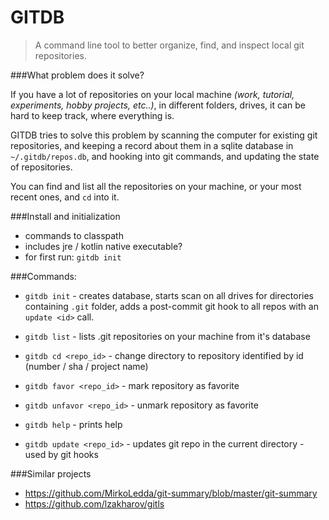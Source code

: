 # GITDB

> A command line tool to better organize, find, and inspect local git repositories.

###What problem does it solve?

If you have a lot of repositories on your local machine _(work, tutorial, experiments, hobby projects, etc..)_, in different folders, drives,
it can be hard to keep track, where everything is.

GITDB tries to solve this problem by scanning the computer for existing git repositories, and keeping a record about them in a sqlite database
in `~/.gitdb/repos.db`, and hooking into git commands, and updating the state of repositories.

You can find and list all the repositories on your machine, or your most recent ones, and `cd` into it.

###Install and initialization

- commands to classpath
- includes jre / kotlin native executable?
- for first run: `gitdb init`

###Commands:

- `gitdb init` - creates database, starts scan on all drives for directories containing `.git` folder,
adds a post-commit git hook to all repos with an `update <id>` call. 
- `gitdb list` - lists .git repositories on your machine from it's database
- `gitdb cd <repo_id>` - change directory to repository identified by id (number / sha / project name)
- `gitdb favor <repo_id>` - mark repository as favorite
- `gitdb unfavor <repo_id>` - unmark repository as favorite
- `gitdb help` - prints help

 - `gitdb update <repo_id>` - updates git repo in the current directory - used by git hooks

###Similar projects

- https://github.com/MirkoLedda/git-summary/blob/master/git-summary
- https://github.com/lzakharov/gitls
